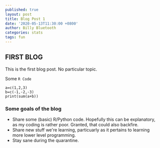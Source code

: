 ```yaml
---
published: true
layout: post
title: Blog Post 1
date: '2020-05-13T11:30:00 +0800'
author: Billy Bluetooth
categories: stats
tags: fun
---
```

## FIRST BLOG ##
This is the first blog post.  No particular topic.

Some <code>R Code</code>
```{r}
a=c(1,2,3)
b=c(-1,-2,-3)
print(sum(a+b))
```

<h3>Some goals of the blog  </h3>
<ul class="default">
  <li> Share some (basic) R/Python code.  Hopefully this can be explanatory, as my coding is rather poor.  Granted, that could also backfire.</li>
  
  
  <li> Share new stuff we're learning, particuarly as it pertains to learning more lower level programming.</li>
  
  
  <li>Stay sane during the quarantine.</li>
</ul>
